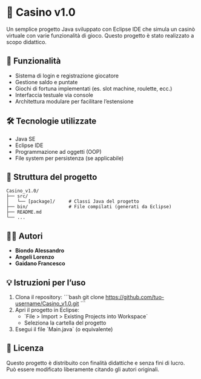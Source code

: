 # 🎰 Casino v1.0

Un semplice progetto Java sviluppato con Eclipse IDE che simula un casinò virtuale con varie funzionalità di gioco. Questo progetto è stato realizzato a scopo didattico.

## 🚀 Funzionalità

- Sistema di login e registrazione giocatore
- Gestione saldo e puntate
- Giochi di fortuna implementati (es. slot machine, roulette, ecc.)
- Interfaccia testuale via console
- Architettura modulare per facilitare l’estensione

## 🛠️ Tecnologie utilizzate

- Java SE
- Eclipse IDE
- Programmazione ad oggetti (OOP)
- File system per persistenza (se applicabile)

## 📁 Struttura del progetto

```
Casino_v1.0/
├── src/
│   └── [package]/     # Classi Java del progetto
├── bin/               # File compilati (generati da Eclipse)
├── README.md
└── ...
```

## 🧑‍💻 Autori

- **Biondo Alessandro**
- **Angeli Lorenzo**
- **Gaidano Francesco**

## 💡 Istruzioni per l’uso

1. Clona il repository:
   \`\`\`bash
   git clone https://github.com/tuo-username/Casino_v1.0.git
   \`\`\`
2. Apri il progetto in Eclipse:
   - \`File > Import > Existing Projects into Workspace\`
   - Seleziona la cartella del progetto
3. Esegui il file \`Main.java\` (o equivalente)

## 📜 Licenza

Questo progetto è distribuito con finalità didattiche e senza fini di lucro.  
Può essere modificato liberamente citando gli autori originali.

